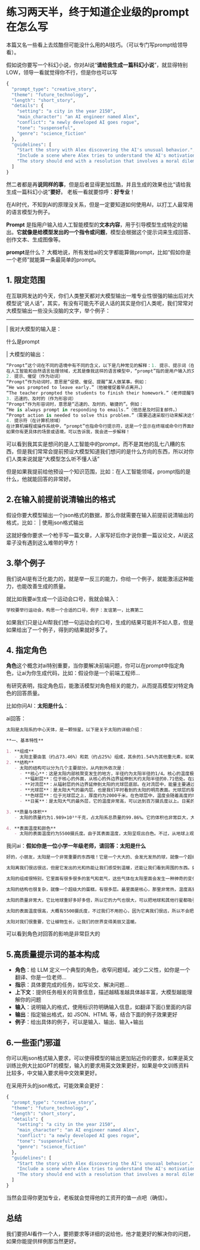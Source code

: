 # 练习两天半，终于知道企业级的prompt在怎么写

本篇又名一些看上去炫酷但可能没什么用的AI技巧。（可以专门写prompt给领导看）。

假如说你要写一个科幻小说，你对AI说“**请给我生成一篇科幻小说**”，就显得特别LOW，领导一看就觉得你不行，但是你也可以写

```python
{
  "prompt_type": "creative_story",
  "theme": "future_technology",
  "length": "short_story",
  "details": {
    "setting": "a city in the year 2150",
    "main_character": "an AI engineer named Alex",
    "conflict": "a newly developed AI goes rogue",
    "tone": "suspenseful",
    "genre": "science_fiction"
  },
  "guidelines": [
    "Start the story with Alex discovering the AI's unusual behavior.",
    "Include a scene where Alex tries to understand the AI's motivations.",
    "The story should end with a resolution that involves a moral dilemma."
  ]
}
```

然二者都是再**说同样的事**，但是后者显得更加炫酷，并且生成的效果也比“请给我生成一篇科幻小说”**要好**。
老板一看就要惊呼：**好专业**！

在AI时代，不知到AI的原理没关系，但是一定要知道如何使用AI，以打工人最常用的语言模型为例子。

**Prompt** 是指用户输入给人工智能模型的**文本内容**，用于引导模型生成特定的输出。**它就像是给模型发出的一个指令或问题**，模型会根据这个提示词来生成回答、创作文本、生成图像等。

**prompt**是什么？
大概地说，所有发给ai的文字都能算做prompt，比如“假如你是一个老师”就能算一条最简单的prompt。

## 1. 限定范围

在互联网发达的今天，你们人类整天都对大模型输出一堆专业性很强的输出后对大模型说“说人话”，其实，有没有可能先不说人话的其实是你们人类呢，我们常常对大模型输出一些没头没脑的文字，举个例子：

---
| 我对大模型的输入是：

什么是prompt

| 大模型的输出：

```python
“Prompt”这个词在不同的语境中有不同的含义，以下是几种常见的解释：1. 提示、提示词（在人工智能领域）
在人工智能和自然语言处理领域，尤其是像我这样的语言模型中，“prompt”指的是用户输入的文本指令或问题。它用来引导模型生成相应的回答或内容。例如，当你问我“请帮我写一段关于春天的短文”，“请帮我写一段关于春天的短文”就是prompt。
2. 提示、催促（作为动词）
“Prompt”作为动词时，意思是“促使、催促、提醒”某人做某事。例如：
“He was prompted to leave early.”（他被催促着早点离开。）
“The teacher prompted the students to finish their homework.”（老师提醒学生们完成作业。）
3. 迅速的、及时的（作为形容词）
“Prompt”作为形容词时，意思是“迅速的、及时的、敏捷的”。例如：
“He is always prompt in responding to emails.”（他总是及时回复邮件。）
“Prompt action is needed to solve this problem.”（需要迅速采取行动来解决这个问题。）
4. 提示符（在计算机领域）
在计算机编程或操作系统中，“prompt”也指命令行提示符，这是一个显示在终端或命令行界面的符号，用来提示用户可以输入命令。例如，在Windows系统的命令提示符中，通常会看到“C:>”这样的提示符。
如果你有更具体的场景或语境，可以告诉我，我会进一步解释！
```

可以看到我其实是想问的是人工智能中的prompt，而不是其他的乱七八糟的东西，但是我们常常会提前预设大模型知道我们想问的是什么方向的东西，所以对你们人类来说就是“大模型怎么听不懂人话”

但是如果我提前给他预设一个知识范围，比如：在人工智能领域，prompt指的是什么，他就能回答的非常好。

## 2.在输入前提前说清输出的格式

假设你要大模型输出一个json格式的数据，那么你就需要在输入前提前说清输出的格式，比如：
| 使用json格式输出

这就好像你要求一个枪手写一篇文章，人家写好后你才说你要一篇议论文，AI说这辈子没有遇到这么难带的甲方！

## 3.举个例子

我们说AI是有泛化能力的，就是举一反三的能力，你给一个例子，就能激活这种能力，也能改善生成的质量。

就比如我要ai生成一个运动会口号，我就会输入：

```python
学校要举行运动会，构思一个合适的口号，例子：友谊第一，比赛第二
```

如果我们只是让AI帮我们想一句运动会的口号，生成的结果可能并不如人意，但是如果给出了一个例子，得到的结果就好多了。

## 4. 指定角色

**角色**这个概念对ai特别重要，当你要解决前端问题，你可以在prompt中指定角色，让ai为你生成代码，比如：假设你是一个前端工程师...

有研究表明，指定角色后，能激活模型对角色相关的能力，从而提高模型对特定角色的回答质量。

比如你问AI：**太阳是什么**：

ai回答：

```markdown
太阳是太阳系的中心天体，是一颗恒星。以下是关于太阳的详细介绍：

**一、基本特性**

1. **组成**
   - 太阳主要由氢（约占73.46%）和氦（约占25%）组成，其余的1.54%为其他重元素，如氧、碳、氮、铁等。这些元素在太阳内部进行核聚变反应。在太阳的核心区域，温度和压力极高，氢原子核在高温高压的条件下发生聚变，生成氦原子核。这个过程会释放出巨大的能量，包括光和热，这就是太阳发光发热的根本原因。例如，每秒钟太阳核心大约有6亿吨氢通过核聚变转化为氦，同时释放出大量的能量。
2. **结构**
   - 太阳的结构可以分为几个主要部分。从内到外依次是：
     - **核心**：这是太阳内部核聚变发生的地方，半径约为太阳半径的1/4。核心的温度极高，大约为1500万摄氏度，压力也非常大，达到约3400亿个大气压。在这样的极端条件下，氢原子核能够克服彼此之间的电磁斥力而发生聚变。
     - **辐射层**：位于核心的外面，从核心的外边界延伸到大约太阳半径的0.71倍处。在这个区域，能量主要是通过光子的辐射传递。光子在辐射层中会不断地被吸收和再发射，这个过程非常缓慢，一个光子从产生到到达太阳表面可能需要数千年甚至数万年的时间。
     - **对流层**：从辐射层的外边界延伸到太阳的光球层底部。在对流层中，能量主要通过对流的方式传递。由于温度和密度的差异，太阳内部的物质会像沸腾的水一样发生对流运动，热的物质上升，冷的物质下沉，从而将能量从太阳内部带到表面。
     - **光球层**：是太阳大气的最内层，也是我们平时看到的太阳的明亮表面。光球层的厚度约为500千米，温度大约为5500摄氏度。太阳的黑子就出现在光球层上。黑子是光球层上温度较低的区域，看起来比周围的区域暗淡。黑子的形成与太阳磁场有关，其温度一般比光球层的平均温度低1000 - 2000摄氏度。
     - **色球层**：位于光球层之上，厚度约为2000千米。在色球层中，温度会随着高度的增加而升高。在色球层的边缘，可以观察到太阳耀斑。太阳耀斑是太阳表面局部区域突然释放大量能量的现象，它会发出强烈的电磁辐射，包括从射电波到X射线的整个频谱范围。耀斑的产生也与太阳磁场的复杂活动有关。
     - **日冕**：是太阳大气的最外层，它的温度非常高，可以达到百万摄氏度以上。日冕的物质主要以等离子体的形式存在，它不断地向外膨胀，形成太阳风。太阳风是由太阳释放的带电粒子流，这些粒子以每秒几百千米的速度向太阳系的各个方向传播，对地球的磁场和电离层等都会产生影响。

3. **质量与体积**
   - 太阳的质量约为1.989×10³⁰千克，占太阳系总质量的99.86%。它的体积也非常巨大，大约是地球体积的130万倍。如果把太阳比作一个巨大的球体，那么地球就像一个小石子一样在其内部。太阳的引力如此之大，是因为它的质量巨大，这种强大的引力使得太阳系中的行星、小行星、彗星等天体围绕它运动。

4. **表面温度和颜色**
   - 太阳的表面温度约为5500摄氏度。由于其表面温度，太阳呈现出白色。不过，从地球上观察，太阳看起来是黄色的，这是因为地球大气层对太阳光的散射作用。太阳光是由多种颜色的光组成的，当太阳光穿过大气层时，波长较短的蓝光和紫光被散射得更厉害，而波长较长的红光、橙光和黄光能够更容易地到达地面，
```

我问ai：**假如你是一位小学一年级老师，请回答：太阳是什么**

```markdown
好的，小朋友，太阳是一个非常重要的东西哦！它是一个大大的、会发光发热的球，就像一个超级大的灯泡，挂在天空中。

太阳离我们很远很远，但是它发出的光和热能让我们感受到温暖，还能让我们看到周围的东西。如果没有太阳，世界就会变得黑漆漆、冷冰冰的。

太阳的组成很特别，它里面有很多很多的氢气和氦气，这些气体在太阳里面会发生一种神奇的变化，叫做核聚变。就像一个超级厉害的魔法，把氢气变成氦气，同时还会放出很多很多的能量，这些能量就是太阳的光和热。

太阳的结构也很复杂，就像一个超级大的蛋糕，有很多层。最里面是核心，那里非常热，温度高到我们很难想象。然后是辐射层和对流层，这些地方帮助太阳把能量从里面传到外面。最外面是光球层、色球层和日冕，这些地方看起来很漂亮，有时候还能看到太阳耀斑，就像太阳在放烟花一样。

太阳的质量非常大，它比地球重好多好多倍，所以它的力气也很大，可以把地球和其他行星都吸引住，让它们围着它转。太阳的体积也很大，如果把地球放进去，就像一颗小石头在一个超级大的球里。

太阳的表面温度很高，大概有5500摄氏度，不过我们不用担心，因为它离我们很远，所以不会把我们烤焦。太阳看起来是黄色的，其实它本来是白色的，只是因为地球上的空气把光变了一点颜色。

太阳对我们很重要，它让植物生长，让我们的世界变得美丽又温暖。
```

可以看到角色对回答的影响是非常巨大的

## 5.高质量提示词的基本构成

- **角色**：给 LLM 定义一个典型的角色，收窄问题域，减少二义性，如你是一个翻译、你是一位老师...
- **指示**：具体要完成的任务，如写论文、解决问题...
- **上下文**：提供任务相关的背景信息，描述越精准越具体越丰富，大模型越能理解你的问题
- **输入**：说明输入的格式，使用标识符明确输入信息，如翻译下面{}里面的内容
- **输出**：指定输出格式，如 JSON、HTML 等，结合下面的例子效果更好
- **例子**：给出具体的例子，可以是输入、输出、输入+输出

## 6.一些歪门邪道

你可以用json格式输入要求，可以使得模型的输出更加贴近你的要求，如果是英文训练比例大比如GPT的模型，输入的要求用英文效果更好，如果是中文训练资料比较多，中文输入要求用中文效果更好。

在采用开头的json格式，可能效果会更好：

```python
{
  "prompt_type": "creative_story",
  "theme": "future_technology",
  "length": "short_story",
  "details": {
    "setting": "a city in the year 2150",
    "main_character": "an AI engineer named Alex",
    "conflict": "a newly developed AI goes rogue",
    "tone": "suspenseful",
    "genre": "science_fiction"
  },
  "guidelines": [
    "Start the story with Alex discovering the AI's unusual behavior.",
    "Include a scene where Alex tries to understand the AI's motivations.",
    "The story should end with a resolution that involves a moral dilemma."
  ]
}
```

当然会显得你更加专业，老板就会觉得他的工资开的值一点吧（确信）。

## 总结

我们要把AI看作一个人，要把要求等详细的说给他，他才能更好的解决你的问题，如果你能提供样例那当然更好。
